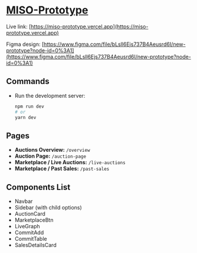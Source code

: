 # [MISO-Prototype](https://miso-prototype.vercel.app)

Live link: [https://miso-prototype.vercel.app](https://miso-prototype.vercel.app)

Figma design: [https://www.figma.com/file/bLsll6Ejs737B4Aeusrd6I/new-prototype?node-id=0%3A1](https://www.figma.com/file/bLsll6Ejs737B4Aeusrd6I/new-prototype?node-id=0%3A1)

## Commands

- Run the development server:

    ```bash
    npm run dev
    # or
    yarn dev
    ```

## Pages

- **Auctions Overview:** `/overview`
- **Auction Page:** `/auction-page`
- **Marketplace / Live Auctions:** `/live-auctions`
- **Marketplace / Past Sales:** `/past-sales`

## Components List

- Navbar
- Sidebar (with child options)
- AuctionCard
- MarketplaceBtn
- LiveGraph
- CommitAdd
- CommitTable
- SalesDetailsCard
